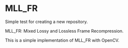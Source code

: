 # MLL_FR
Simple test for creating a new repository.

MLL_FR: Mixed Lossy and Lossless Frame Recompression.

This is a simple implementation of MLL_FR with OpenCV.

